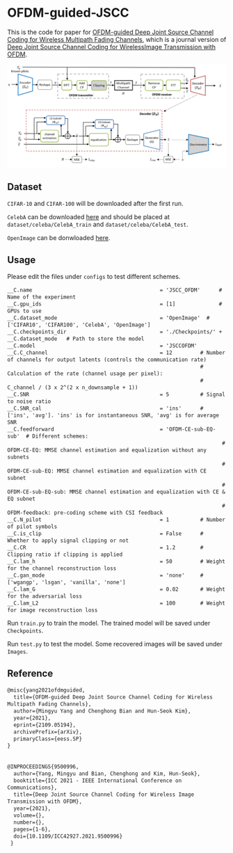# OFDM-guided-JSCC
This is the code for paper for [OFDM-guided Deep Joint Source Channel Coding for Wireless Multipath Fading Channels](https://arxiv.org/abs/2109.05194), which is a journal version of [Deep Joint Source Channel Coding for WirelessImage Transmission with OFDM](https://arxiv.org/abs/2101.03909). 


<img src="OFDM_system.png" alt="structure" width="700"/>

## Dataset

`CIFAR-10` and `CIFAR-100` will be downloaded after the first run.

`CelebA` can be downloaded [here]() and should be placed at `dataset/celeba/CelebA_train` and `dataset/celeba/CelebA_test`. 

`OpenImage` can be donwloaded [here](https://storage.googleapis.com/openimages/web/index.html).

## Usage

Please edit the files under `configs` to test different schemes.

    __C.name                                         = 'JSCC_OFDM'      # Name of the experiment
    __C.gpu_ids                                      = [1]              # GPUs to use
    __C.dataset_mode                                 = 'OpenImage'  # ['CIFAR10', 'CIFAR100', 'CelebA', 'OpenImage']
    __C.checkpoints_dir                              = './Checkpoints/' + __C.dataset_mode   # Path to store the model
    __C.model                                        = 'JSCCOFDM'
    __C.C_channel                                    = 12         # Number of channels for output latents (controls the communication rate)
                                                                  # Calculation of the rate (channel usage per pixel): 
                                                                  #           C_channel / (3 x 2^(2 x n_downsample + 1))                                                         
    __C.SNR                                          = 5          # Signal to noise ratio
    __C.SNR_cal                                      = 'ins'      # ['ins', 'avg']. 'ins' is for instantaneous SNR, 'avg' is for average SNR
    __C.feedforward                                  = 'OFDM-CE-sub-EQ-sub'  # Different schemes: 
                                                                         # OFDM-CE-EQ: MMSE channel estimation and equalization without any subnets
                                                                         # OFDM-CE-sub-EQ: MMSE channel estimation and equalization with CE subnet
                                                                         # OFDM-CE-sub-EQ-sub: MMSE channel estimation and equalization with CE & EQ subnet
                                                                         # OFDM-feedback: pre-coding scheme with CSI feedback
    __C.N_pilot                                      = 1          # Number of pilot symbols
    __C.is_clip                                      = False      # Whether to apply signal clipping or not
    __C.CR                                           = 1.2        # Clipping ratio if clipping is applied
    __C.lam_h                                        = 50         # Weight for the channel reconstruction loss
    __C.gan_mode                                     = 'none'     # ['wgangp', 'lsgan', 'vanilla', 'none']
    __C.lam_G                                        = 0.02       # Weight for the adversarial loss
    __C.lam_L2                                       = 100        # Weight for image reconstruction loss

Run `train.py` to train the model. The trained model will be saved under `Checkpoints`.

Run `test.py` to test the model. Some recovered images will be saved under `Images`.

## Reference

    @misc{yang2021ofdmguided,
      title={OFDM-guided Deep Joint Source Channel Coding for Wireless Multipath Fading Channels}, 
      author={Mingyu Yang and Chenghong Bian and Hun-Seok Kim},
      year={2021},
      eprint={2109.05194},
      archivePrefix={arXiv},
      primaryClass={eess.SP}
    }
    
    
    @INPROCEEDINGS{9500996,
      author={Yang, Mingyu and Bian, Chenghong and Kim, Hun-Seok},
      booktitle={ICC 2021 - IEEE International Conference on Communications}, 
      title={Deep Joint Source Channel Coding for Wireless Image Transmission with OFDM}, 
      year={2021},
      volume={},
      number={},
      pages={1-6},
      doi={10.1109/ICC42927.2021.9500996}
     }
